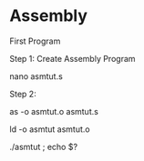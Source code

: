 # Assembly

First Program


Step 1: Create Assembly Program

nano asmtut.s

Step 2: 

as -o asmtut.o asmtut.s

ld -o asmtut asmtut.o

./asmtut ; echo $?

